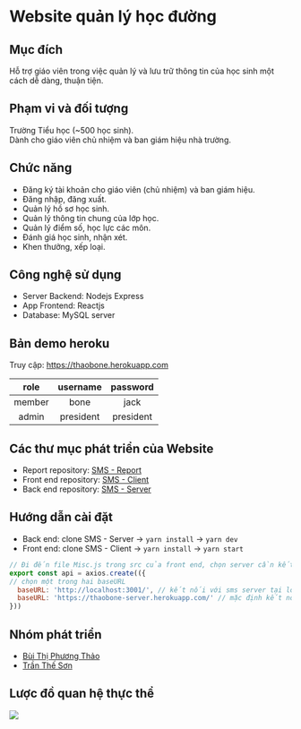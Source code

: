 # Website quản lý học đường

## Mục đích

Hỗ trợ giáo viên trong việc quản lý và lưu trữ thông tin của học sinh một cách dễ dàng, thuận tiện.

## Phạm vi và đối tượng

Trường Tiểu học (~500 học sinh).\
Dành cho giáo viên chủ nhiệm và ban giám hiệu nhà trường.

## Chức năng

- Đăng ký tài khoản cho giáo viên (chủ nhiệm) và ban giám hiệu.
- Đăng nhập, đăng xuất.
- Quản lý hồ sơ học sinh.
- Quản lý thông tin chung của lớp học.
- Quản lý điểm số, học lực các môn.
- Đánh giá học sinh, nhận xét.
- Khen thưởng, xếp loại.

## Công nghệ sử dụng

- Server Backend: Nodejs Express
- App Frontend: Reactjs
- Database: MySQL server

## Bản demo heroku

Truy cập: https://thaobone.herokuapp.com

|    role    |    username   |  password |
|:----------:|:-------------:|:---------:|
|   member   |      bone     |    jack   |
|   admin    |    president  | president |

## Các thư mục phát triển của Website

- Report repository: [SMS - Report](https://github.com/ttsalpha/school-management-system)
- Front end repository: [SMS - Client](https://github.com/ttsalpha/school-management-system-client)
- Back end repository: [SMS - Server](https://github.com/ttsalpha/school-management-system-server)

## Hướng dẫn cài đặt

- Back end: clone SMS - Server -> `yarn install` -> `yarn dev`
- Front end: clone SMS - Client -> `yarn install` -> `yarn start`

```js
// Đi đến file Misc.js trong src của front end, chọn server cần kết nối:
export const api = axios.create(({
// chọn một trong hai baseURL
  baseURL: 'http://localhost:3001/', // kết nối với sms server tại local
  baseURL: 'https://thaobone-server.herokuapp.com/' // mặc định kết nối heroku
}))
```

## Nhóm phát triển

- [Bùi Thị Phương Thảo](https://github.com/thaobone163)
- [Trần Thế Sơn](https://github.com/ttsalpha)

## Lược đồ quan hệ thực thể

![](./entity–relationship.png)